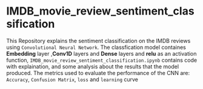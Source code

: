 # IMDB_movie_review_sentiment_classification
This Repository explains the sentiment classification on the IMDB reviews using `Convolutional Neural Network`.
The  classfication model containes **Embedding** layer ,**Conv1D** layers and **Dense** layers and **relu** as an activation function,
`IMDB_movie_review_sentiment_classification.ipynb` contains code with explaination, and some analysis about the results that the model produced.
The metrics used  to evaluate the performance of the CNN are: `Accuracy`, `Confusion Matrix`, `loss` and `learning` curve
